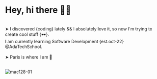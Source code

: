 # Hey,  hi there 🖖🏼 
<br />
➤ I discovered {coding} lately &&  I absolutely love it, so now I'm trying to create cool stuff {🕶}. <br />
I am currently learning Software Development {est.oct-22} @AdaTechSchool.
<br />
<br />
➤ Paris is where I am 📍 <br /> <br />


![mac128-01](https://user-images.githubusercontent.com/102388803/210119556-fc63ac51-2228-40ab-9393-657d3bd483c2.jpg)

<!-- <sub>Federica Galli / Unsplash</sub>-->
<!-- ![](https://media.giphy.com/media/QWkuGmMgphvmE/giphy.gif)-->

